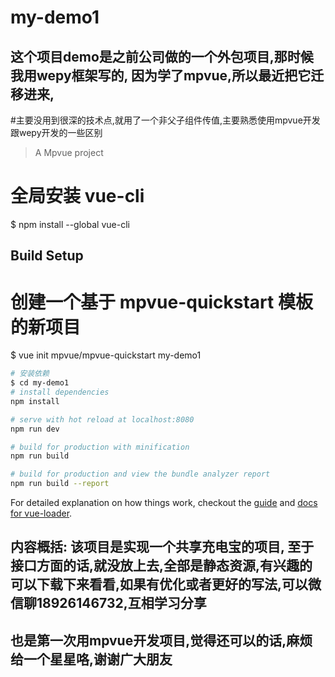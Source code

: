 # my-demo1
## 这个项目demo是之前公司做的一个外包项目,那时候我用wepy框架写的, 因为学了mpvue,所以最近把它迁移进来,
#主要没用到很深的技术点,就用了一个非父子组件传值,主要熟悉使用mpvue开发跟wepy开发的一些区别
> A Mpvue project
# 全局安装 vue-cli
$ npm install --global vue-cli
## Build Setup

# 创建一个基于 mpvue-quickstart 模板的新项目
$ vue init mpvue/mpvue-quickstart my-demo1
``` bash
# 安装依赖
$ cd my-demo1
# install dependencies
npm install

# serve with hot reload at localhost:8080
npm run dev

# build for production with minification
npm run build

# build for production and view the bundle analyzer report
npm run build --report
```

For detailed explanation on how things work, checkout the [guide](http://vuejs-templates.github.io/webpack/) and [docs for vue-loader](http://vuejs.github.io/vue-loader).

## 内容概括:  该项目是实现一个共享充电宝的项目, 至于接口方面的话,就没放上去,全部是静态资源,有兴趣的可以下载下来看看,如果有优化或者更好的写法,可以微信聊18926146732,互相学习分享
## 也是第一次用mpvue开发项目,觉得还可以的话,麻烦给一个星星咯,谢谢广大朋友